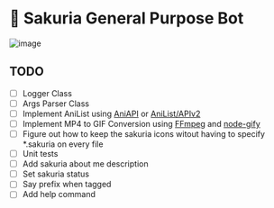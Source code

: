 # 🌸 Sakuria General Purpose Bot
![image](https://user-images.githubusercontent.com/34042825/127648920-e2917b37-945b-49cd-b032-fb2b62b40ced.png)

## TODO

- [ ] Logger Class
- [ ] Args Parser Class
- [ ] Implement AniList using [AniAPI](https://github.com/AniAPI-Team/AniAPI) or [AniList/APIv2](https://github.com/AniList/ApiV2-GraphQL-Docs)
- [ ] Implement MP4 to GIF Conversion using [FFmpeg](https://ffmpeg.org/) and [node-gify](https://github.com/tj/node-gify)
- [ ] Figure out how to keep the sakuria icons witout having to specify *.sakuria on every file
- [ ] Unit tests
- [ ] Add sakuria about me description
- [ ] Set sakuria status
- [ ] Say prefix when tagged
- [ ] Add help command
